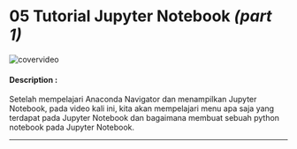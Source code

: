 # 05 Tutorial Jupyter Notebook *(part 1)*

![covervideo](http://bit.ly/makeaicovervideo)

#### **Description :**
Setelah mempelajari Anaconda Navigator dan menampilkan Jupyter Notebook, pada video kali ini, kita akan mempelajari menu apa saja yang terdapat pada Jupyter Notebook dan bagaimana membuat sebuah python notebook pada Jupyter Notebook.
___